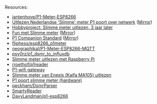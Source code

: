 Resources:

-   [jantenhove/P1-Meter-ESP8266](https://github.com/jantenhove/P1-Meter-ESP8266)
-   [Uitlezen Nederlandse 'Slimme' meter P1 poort over netwerk](https://developers.nl/blog/10/uitlezen-nederlandse-slimme-meter-p1-poort-over-netwerk) ([Mirror](https://archive.is/WGLrx))
-   [Hobbyproject: Slimme meter uitlezen, 3 jaar later](https://infi.nl/nieuws/hobbyproject-slimme-meter-uitlezen-3-jaar-later/)
-   [Fun met Slimme meter](http://compuron.nl/IoT/meter/index.html) ([Mirror](compuron.png))
-   [P1 Companion Standard](https://www.netbeheernederland.nl/_upload/Files/Slimme_meter_15_a727fce1f1.pdf) ([Mirror](Slimme_meter_15_a727fce1f1.pdf))
-   [fliphess/esp8266_p1meter](https://github.com/fliphess/esp8266_p1meter)
-   [neographikal/P1-Meter-ESP8266-MQTT](https://github.com/neographikal/P1-Meter-ESP8266-MQTT)
-   [psy0rz/p1_dsmr_to_influxdb](https://github.com/psy0rz/p1_dsmr_to_influxdb/blob/master/p1_to_influxdb.py)
-   [Slimme meter uitlezen met Raspberry Pi](http://gejanssen.com/howto/Slimme-meter-uitlezen/)
-   [rroethof/p1reader](https://github.com/rroethof/p1reader/)
-   [P1-wifi gateway](http://romix.macuser.nl/software.html)
-   [Slimme meter van Enexis (Kaifa MA105) uitlezen](http://blog.regout.info/category/slimmeter/)
-   [P1 poort slimme meter (hardware)](http://domoticx.com/p1-poort-slimme-meter-hardware/)
-   [peckham/DsmrParser](https://github.com/peckham/DsmrParser)
-   [SmartyReader](https://www.weigu.lu/microcontroller/smartyReader_P1/index.html)
-   [DavyLandman/p1-esp8266](https://github.com/DavyLandman/p1-esp8266/blob/da716c762152ed02b58453eb36a614850b248ac0/src/main.cpp)
